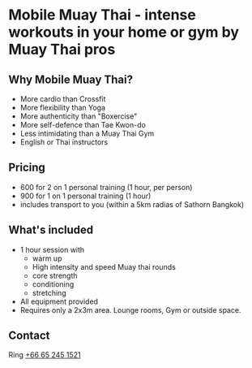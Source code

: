 # Mobile Muay Thai - intense workouts in your home or gym by Muay Thai pros

## Why Mobile Muay Thai?
- More cardio than Crossfit
- More flexibility than Yoga
- More authenticity than "Boxercise"
- More self-defence than Tae Kwon-do
- Less intimidating than a Muay Thai Gym
- English or Thai instructors

## Pricing

- 600 for 2 on 1 personal training (1 hour, per person)
- 900 for 1 on 1 personal training (1 hour)
- includes transport to you (within a 5km radias of Sathorn Bangkok)

## What's included
- 1 hour session with
   - warm up
   - High intensity and speed Muay thai rounds
   - core strength
   - conditioning
   - stretching
- All equipment provided
- Requires only a 2x3m area. Lounge rooms, Gym or outside space.

## Contact

Ring [+66 65 245 1521](tel:+66-65-245-1521)
